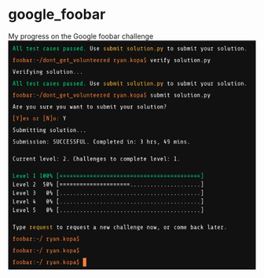 # google_foobar
My progress on the Google foobar challenge
![alt text](https://github.com/RyanKopa/google_foobar/blob/master/%20foobar%202018-09-02.png "9/2/2018 progress")
